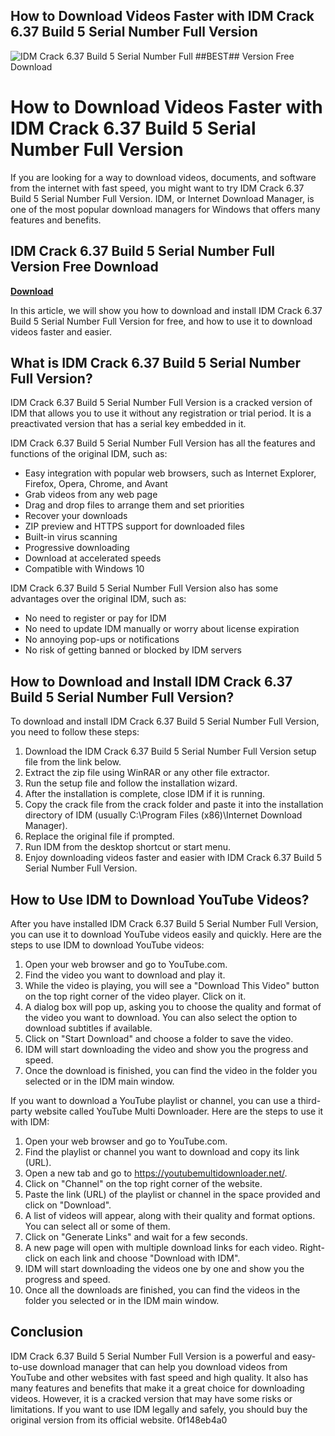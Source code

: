 ## How to Download Videos Faster with IDM Crack 6.37 Build 5 Serial Number Full Version

 
![IDM Crack 6.37 Build 5 Serial Number Full ##BEST## Version Free Download](https://encrypted-tbn3.gstatic.com/images?q=tbn:ANd9GcQp3dguBSUXBgcjBAUTJcl_tWBYDL6O-iqL_TxKFfQ5wkDCrmpYXsEQrh8)

 
# How to Download Videos Faster with IDM Crack 6.37 Build 5 Serial Number Full Version
 
If you are looking for a way to download videos, documents, and software from the internet with fast speed, you might want to try IDM Crack 6.37 Build 5 Serial Number Full Version. IDM, or Internet Download Manager, is one of the most popular download managers for Windows that offers many features and benefits.
 
## IDM Crack 6.37 Build 5 Serial Number Full Version Free Download


[**Download**](https://www.google.com/url?q=https%3A%2F%2Fbyltly.com%2F2tK8tE&sa=D&sntz=1&usg=AOvVaw0mMBjfh2fpJSPsxZxpjaXY)

 
In this article, we will show you how to download and install IDM Crack 6.37 Build 5 Serial Number Full Version for free, and how to use it to download videos faster and easier.
 
## What is IDM Crack 6.37 Build 5 Serial Number Full Version?
 
IDM Crack 6.37 Build 5 Serial Number Full Version is a cracked version of IDM that allows you to use it without any registration or trial period. It is a preactivated version that has a serial key embedded in it.
 
IDM Crack 6.37 Build 5 Serial Number Full Version has all the features and functions of the original IDM, such as:
 
- Easy integration with popular web browsers, such as Internet Explorer, Firefox, Opera, Chrome, and Avant
- Grab videos from any web page
- Drag and drop files to arrange them and set priorities
- Recover your downloads
- ZIP preview and HTTPS support for downloaded files
- Built-in virus scanning
- Progressive downloading
- Download at accelerated speeds
- Compatible with Windows 10

IDM Crack 6.37 Build 5 Serial Number Full Version also has some advantages over the original IDM, such as:

- No need to register or pay for IDM
- No need to update IDM manually or worry about license expiration
- No annoying pop-ups or notifications
- No risk of getting banned or blocked by IDM servers

## How to Download and Install IDM Crack 6.37 Build 5 Serial Number Full Version?
 
To download and install IDM Crack 6.37 Build 5 Serial Number Full Version, you need to follow these steps:

1. Download the IDM Crack 6.37 Build 5 Serial Number Full Version setup file from the link below.
2. Extract the zip file using WinRAR or any other file extractor.
3. Run the setup file and follow the installation wizard.
4. After the installation is complete, close IDM if it is running.
5. Copy the crack file from the crack folder and paste it into the installation directory of IDM (usually C:\Program Files (x86)\Internet Download Manager).
6. Replace the original file if prompted.
7. Run IDM from the desktop shortcut or start menu.
8. Enjoy downloading videos faster and easier with IDM Crack 6.37 Build 5 Serial Number Full Version.

## How to Use IDM to Download YouTube Videos?
 
After you have installed IDM Crack 6.37 Build 5 Serial Number Full Version, you can use it to download YouTube videos easily and quickly. Here are the steps to use IDM to download YouTube videos:

1. Open your web browser and go to YouTube.com.
2. Find the video you want to download and play it.
3. While the video is playing, you will see a "Download This Video" button on the top right corner of the video player. Click on it.
4. A dialog box will pop up, asking you to choose the quality and format of the video you want to download. You can also select the option to download subtitles if available.
5. Click on "Start Download" and choose a folder to save the video.
6. IDM will start downloading the video and show you the progress and speed.
7. Once the download is finished, you can find the video in the folder you selected or in the IDM main window.

If you want to download a YouTube playlist or channel, you can use a third-party website called YouTube Multi Downloader. Here are the steps to use it with IDM:

1. Open your web browser and go to YouTube.com.
2. Find the playlist or channel you want to download and copy its link (URL).
3. Open a new tab and go to https://youtubemultidownloader.net/.
4. Click on "Channel" on the top right corner of the website.
5. Paste the link (URL) of the playlist or channel in the space provided and click on "Download".
6. A list of videos will appear, along with their quality and format options. You can select all or some of them.
7. Click on "Generate Links" and wait for a few seconds.
8. A new page will open with multiple download links for each video. Right-click on each link and choose "Download with IDM".
9. IDM will start downloading the videos one by one and show you the progress and speed.
10. Once all the downloads are finished, you can find the videos in the folder you selected or in the IDM main window.

## Conclusion
 
IDM Crack 6.37 Build 5 Serial Number Full Version is a powerful and easy-to-use download manager that can help you download videos from YouTube and other websites with fast speed and high quality. It also has many features and benefits that make it a great choice for downloading videos. However, it is a cracked version that may have some risks or limitations. If you want to use IDM legally and safely, you should buy the original version from its official website.
 0f148eb4a0
